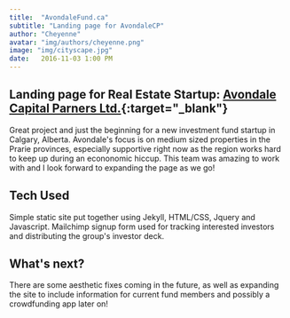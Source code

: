 ```yaml
---
title:  "AvondaleFund.ca"
subtitle: "Landing page for AvondaleCP"
author: "Cheyenne"
avatar: "img/authors/cheyenne.png"
image: "img/cityscape.jpg"
date:   2016-11-03 1:00 PM
---
```


## Landing page for Real Estate Startup: [Avondale Capital Parners Ltd.](http://avondalefund.ca){:target="_blank"}

Great project and just the beginning for a new investment fund startup in Calgary, Alberta. Avondale's focus is on medium sized properties in the Prarie provinces, especially supportive right now as the region works hard to keep up during an econonomic hiccup. This team was amazing to work with and I look forward to expanding the page as we go!

## Tech Used

Simple static site put together using Jekyll, HTML/CSS, Jquery and Javascript. Mailchimp signup form used for tracking interested investors and distributing the group's investor deck.

## What's next?

There are some aesthetic fixes coming in the future, as well as expanding the site to include information for current fund members and possibly a crowdfunding app later on!
